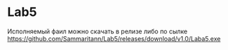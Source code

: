 # Lab5
Исполняемый фаил можно скачать в релизе либо по сылке https://github.com/Sammaritann/Lab5/releases/download/v1.0/Laba5.exe
